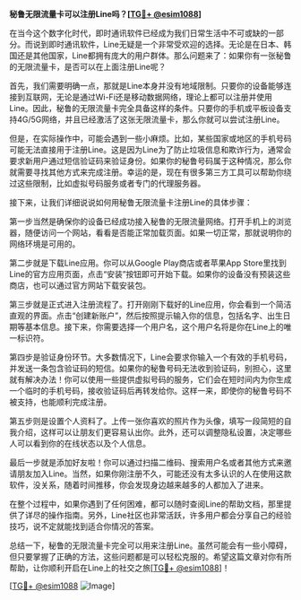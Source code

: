 **秘鲁无限流量卡可以注册Line吗？[[TG💪+ @esim1088](https://t.me/s/esim1088)]**

在当今这个数字化时代，即时通讯软件已经成为我们日常生活中不可或缺的一部分。而说到即时通讯软件，Line无疑是一个非常受欢迎的选择。无论是在日本、韩国还是其他国家，Line都拥有庞大的用户群体。那么问题来了：如果你有一张秘鲁的无限流量卡，是否可以在上面注册Line呢？

首先，我们需要明确一点，那就是Line本身并没有地域限制。只要你的设备能够连接到互联网，无论是通过Wi-Fi还是移动数据网络，理论上都可以注册并使用Line。因此，秘鲁的无限流量卡完全具备这样的条件。只要你的手机或平板设备支持4G/5G网络，并且已经激活了这张无限流量卡，那么你就可以尝试注册Line。

但是，在实际操作中，可能会遇到一些小麻烦。比如，某些国家或地区的手机号码可能无法直接用于注册Line。这是因为Line为了防止垃圾信息和欺诈行为，通常会要求新用户通过短信验证码来验证身份。如果你的秘鲁号码属于这种情况，那么你就需要寻找其他方式来完成注册。幸运的是，现在有很多第三方工具可以帮助你绕过这些限制，比如虚拟号码服务或者专门的代理服务器。

接下来，让我们详细说说如何用秘鲁无限流量卡注册Line的具体步骤：

第一步当然是确保你的设备已经成功接入秘鲁的无限流量网络。打开手机上的浏览器，随便访问一个网站，看看是否能正常加载页面。如果一切正常，那就说明你的网络环境是可用的。

第二步就是下载Line应用。你可以从Google Play商店或者苹果App Store里找到Line的官方应用页面，点击“安装”按钮即可开始下载。如果你的设备没有预装这些商店，也可以通过官方网站下载安装包。

第三步就是正式进入注册流程了。打开刚刚下载好的Line应用，你会看到一个简洁直观的界面。点击“创建新账户”，然后按照提示输入你的信息，包括名字、出生日期等基本信息。接下来，你需要选择一个用户名，这个用户名将是你在Line上的唯一标识符。

第四步是验证身份环节。大多数情况下，Line会要求你输入一个有效的手机号码，并发送一条包含验证码的短信。如果你的秘鲁号码无法收到验证码，别担心，这里就有解决办法！你可以使用一些提供虚拟号码的服务，它们会在短时间内为你生成一个临时的手机号码，接收验证码后再转发给你。这样一来，即使你的秘鲁号码不被支持，也能顺利完成注册。

第五步则是设置个人资料了。上传一张你喜欢的照片作为头像，填写一段简短的自我介绍，这样可以让朋友们更容易认出你。此外，还可以调整隐私设置，决定哪些人可以看到你的在线状态以及个人信息。

最后一步就是添加好友啦！你可以通过扫描二维码、搜索用户名或者其他方式来邀请朋友加入Line。当然，如果你刚注册不久，可能还没有太多认识的人在使用这款软件，没关系，随着时间推移，你会发现身边越来越多的人都加入了进来。

在整个过程中，如果你遇到了任何困难，都可以随时查阅Line的帮助文档，那里提供了详尽的操作指南。另外，Line社区也非常活跃，许多用户都会分享自己的经验技巧，说不定就能找到适合你情况的答案。

总结一下，秘鲁的无限流量卡完全可以用来注册Line。虽然可能会有一些小障碍，但只要掌握了正确的方法，这些问题都是可以轻松克服的。希望这篇文章对你有所帮助，让你顺利开启在Line上的社交之旅[[TG💪+ @esim1088](https://t.me/s/esim1088)]！

[[TG💪+ @esim1088](https://t.me/s/esim1088) ![Image](https://i.postimg.cc/4NQfJmqS/Snipaste-2025-05-13-00-14-12.png)]